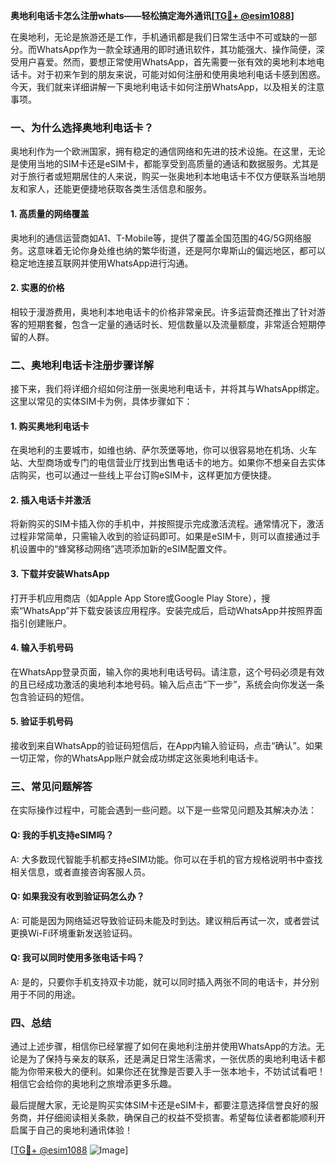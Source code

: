**奥地利电话卡怎么注册whats——轻松搞定海外通讯[[TG💪+ @esim1088](https://t.me/s/esim1088)]**

在奥地利，无论是旅游还是工作，手机通讯都是我们日常生活中不可或缺的一部分。而WhatsApp作为一款全球通用的即时通讯软件，其功能强大、操作简便，深受用户喜爱。然而，要想正常使用WhatsApp，首先需要一张有效的奥地利本地电话卡。对于初来乍到的朋友来说，可能对如何注册和使用奥地利电话卡感到困惑。今天，我们就来详细讲解一下奥地利电话卡如何注册WhatsApp，以及相关的注意事项。

### 一、为什么选择奥地利电话卡？

奥地利作为一个欧洲国家，拥有稳定的通信网络和先进的技术设施。在这里，无论是使用当地的SIM卡还是eSIM卡，都能享受到高质量的通话和数据服务。尤其是对于旅行者或短期居住的人来说，购买一张奥地利本地电话卡不仅方便联系当地朋友和家人，还能更便捷地获取各类生活信息和服务。

#### 1. 高质量的网络覆盖

奥地利的通信运营商如A1、T-Mobile等，提供了覆盖全国范围的4G/5G网络服务。这意味着无论你身处维也纳的繁华街道，还是阿尔卑斯山的偏远地区，都可以稳定地连接互联网并使用WhatsApp进行沟通。

#### 2. 实惠的价格

相较于漫游费用，奥地利本地电话卡的价格非常亲民。许多运营商还推出了针对游客的短期套餐，包含一定量的通话时长、短信数量以及流量额度，非常适合短期停留的人群。

### 二、奥地利电话卡注册步骤详解

接下来，我们将详细介绍如何注册一张奥地利电话卡，并将其与WhatsApp绑定。这里以常见的实体SIM卡为例，具体步骤如下：

#### 1. 购买奥地利电话卡

在奥地利的主要城市，如维也纳、萨尔茨堡等地，你可以很容易地在机场、火车站、大型商场或专门的电信营业厅找到出售电话卡的地方。如果你不想亲自去实体店购买，也可以通过一些线上平台订购eSIM卡，这样更加方便快捷。

#### 2. 插入电话卡并激活

将新购买的SIM卡插入你的手机中，并按照提示完成激活流程。通常情况下，激活过程非常简单，只需输入收到的验证码即可。如果是eSIM卡，则可以直接通过手机设置中的“蜂窝移动网络”选项添加新的eSIM配置文件。

#### 3. 下载并安装WhatsApp

打开手机应用商店（如Apple App Store或Google Play Store），搜索“WhatsApp”并下载安装该应用程序。安装完成后，启动WhatsApp并按照界面指引创建账户。

#### 4. 输入手机号码

在WhatsApp登录页面，输入你的奥地利电话号码。请注意，这个号码必须是有效的且已经成功激活的奥地利本地号码。输入后点击“下一步”，系统会向你发送一条包含验证码的短信。

#### 5. 验证手机号码

接收到来自WhatsApp的验证码短信后，在App内输入验证码，点击“确认”。如果一切正常，你的WhatsApp账户就会成功绑定这张奥地利电话卡。

### 三、常见问题解答

在实际操作过程中，可能会遇到一些问题。以下是一些常见问题及其解决办法：

#### Q: 我的手机支持eSIM吗？
A: 大多数现代智能手机都支持eSIM功能。你可以在手机的官方规格说明书中查找相关信息，或者直接咨询客服人员。

#### Q: 如果我没有收到验证码怎么办？
A: 可能是因为网络延迟导致验证码未能及时到达。建议稍后再试一次，或者尝试更换Wi-Fi环境重新发送验证码。

#### Q: 我可以同时使用多张电话卡吗？
A: 是的，只要你手机支持双卡功能，就可以同时插入两张不同的电话卡，并分别用于不同的用途。

### 四、总结

通过上述步骤，相信你已经掌握了如何在奥地利注册并使用WhatsApp的方法。无论是为了保持与亲友的联系，还是满足日常生活需求，一张优质的奥地利电话卡都能为你带来极大的便利。如果你还在犹豫是否要入手一张本地卡，不妨试试看吧！相信它会给你的奥地利之旅增添更多乐趣。

最后提醒大家，无论是购买实体SIM卡还是eSIM卡，都要注意选择信誉良好的服务商，并仔细阅读相关条款，确保自己的权益不受损害。希望每位读者都能顺利开启属于自己的奥地利通讯体验！

[[TG💪+ @esim1088](https://t.me/s/esim1088) ![Image](https://i.postimg.cc/4NQfJmqS/Snipaste-2025-05-13-00-14-12.png)]